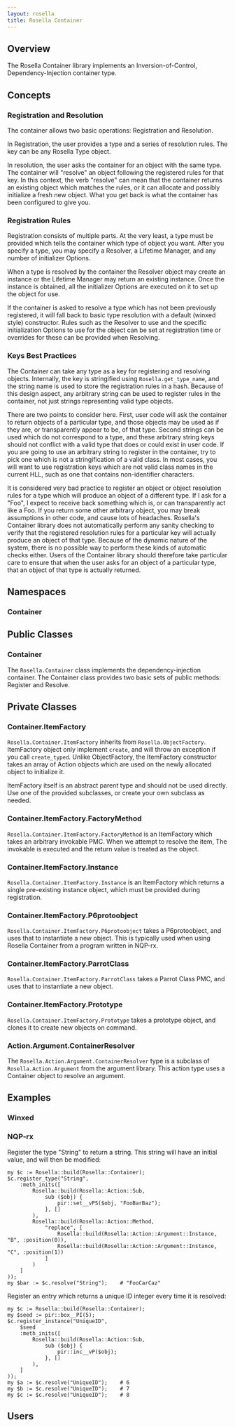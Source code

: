 ```yaml
---
layout: rosella
title: Rosella Container
---
```


## Overview

The Rosella Container library implements an Inversion-of-Control,
Dependency-Injection container type.

## Concepts

### Registration and Resolution

The container allows two basic operations: Registration and Resolution.

In Registration, the user provides a type and a series of resolution rules. The
key can be any Rosella Type object.

In resolution, the user asks the container for an object with the same type.
The container will "resolve" an object following the registered rules for that
key. In this context, the verb "resolve" can mean that the container returns
an existing object which matches the rules, or it can allocate and possibly
initialize a fresh new object. What you get back is what the container has been
configured to give you.

### Registration Rules

Registration consists of multiple parts. At the very least, a type must be
provided which tells the container which type of object you want. After you
specify a type, you may specify a Resolver, a Lifetime Manager, and any number
of initializer Options.

When a type is resolved by the container the Resolver object may create an
instance or the Lifetime Manager may return an existing instance. Once the
instance is obtained, all the initializer Options are executed on it to
set up the object for use.

If the container is asked to resolve a type which has not been previously
registered, it will fall back to basic type resolution with a default (winxed
style) constructor. Rules such as the Resolver to use and the specific
initialization Options to use for the object can be set at registration time or
overrides for these can be provided when Resolving.

### Keys Best Practices

The Container can take any type as a key for registering and resolving
objects. Internally, the key is stringified using `Rosella.get_type_name`, and
the string name is used to store the registration rules in a hash. Because
of this design aspect, any arbitrary string can be used to register rules in
the container, not just strings representing valid type objects.

There are two points to consider here. First, user code will ask the container
to return objects of a particular type, and those objects may be used as if
they are, or transparently appear to be, of that type. Second strings can be
used which do not correspond to a type, and these arbitrary string keys should
not conflict with a valid type that does or could exist in user code. If you
are going to use an arbitrary string to register in the container, try to pick
one which is not a stringification of a valid class. In most cases, you will
want to use registration keys which are not valid class names in the current
HLL, such as one that contains non-identifier characters.

It is considered very bad practice to register an object or object resolution
rules for a type which will produce an object of a different type. If I ask
for a "Foo", I expect to receive back something which is, or can transparently
act like a Foo. If you return some other arbitrary object, you may break
assumptions in other code, and cause lots of headaches. Rosella's Container
library does not automatically perform any sanity checking to verify that
the registered resolution rules for a particular key will actually produce an
object of that type. Because of the dynamic nature of the system, there is no
possible way to perform these kinds of automatic checks either. Users of the
Container library should therefore take particular care to ensure that when
the user asks for an object of a particular type, that an object of that type
is actually returned.

## Namespaces

### Container

## Public Classes

### Container

The `Rosella.Container` class implements the dependency-injection container.
The Container class provides two basic sets of public methods: Register and
Resolve.

## Private Classes

### Container.ItemFactory

`Rosella.Container.ItemFactory` inherits from `Rosella.ObjectFactory`.
ItemFactory object only implement `create`, and will throw an exception if you
call `create_typed`. Unlike ObjectFactory, the ItemFactory constructor takes
an array of Action objects which are used on the newly allocated object to
initialize it.

ItemFactory itself is an abstract parent type and should not be used directly.
Use one of the provided subclasses, or create your own subclass as needed.

### Container.ItemFactory.FactoryMethod

`Rosella.Container.ItemFactory.FactoryMethod` is an ItemFactory which takes
an arbitrary invokable PMC. When we attempt to resolve the item, The
invokable is executed and the return value is treated as the object.

### Container.ItemFactory.Instance

`Rosella.Container.ItemFactory.Instance` is an ItemFactory which returns a
single pre-existing instance object, which must be provided during
registration.

### Container.ItemFactory.P6protoobject

`Rosella.Container.ItemFactory.P6protoobject` takes a P6protoobject, and
uses that to instantiate a new object. This is typically used when using
Rosella Container from a program written in NQP-rx.

### Container.ItemFactory.ParrotClass

`Rosella.Container.ItemFactory.ParrotClass` takes a Parrot Class PMC, and
uses that to instantiate a new object.

### Container.ItemFactory.Prototype

`Rosella.Container.ItemFactory.Prototype` takes a prototype object, and clones
it to create new objects on command.

### Action.Argument.ContainerResolver

The `Rosella.Action.Argument.ContainerResolver` type is a subclass of
`Rosella.Action.Argument` from the argument library. This action type uses a
Container object to resolve an argument.

## Examples

### Winxed

### NQP-rx

Register the type "String" to return a string. This string will have an
initial value, and will then be modified:

    my $c := Rosella::build(Rosella::Container);
    $c.register_type("String",
        :meth_inits([
            Rosella::build(Rosella::Action::Sub,
                sub ($obj) {
                    pir::set__vPS($obj, "FooBarBaz");
                }, []
            ),
            Rosella::build(Rosella::Action::Method,
                "replace", [
                    Rosella::build(Rosella::Action::Argument::Instance, "B", :position(0)),
                    Rosella::build(Rosella::Action::Argument::Instance, "C", :position(1))
                ]
            )
        ]
    ));
    my $bar := $c.resolve("String");    # "FooCarCaz"

Register an entry which returns a unique ID integer every time it is resolved:

    my $c := Rosella::build(Rosella::Container);
    my $seed := pir::box__PI(5);
    $c.register_instance("UniqueID",
        $seed
        :meth_inits([
            Rosella::build(Rosella::Action::Sub,
                sub ($obj) {
                    pir::inc__vP($obj);
                }, []
            ),
        ]
    ));
    my $a := $c.resolve("UniqueID");    # 6
    my $b := $c.resolve("UniqueID");    # 7
    my $c := $c.resolve("UniqueID");    # 8

## Users
